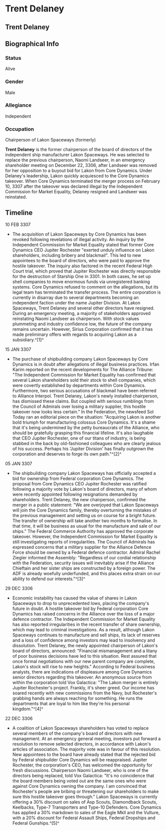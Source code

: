 # Trent Delaney
## Trent Delaney

		

## Biographical Info

### Status

Alive

### Gender

Male

### Allegiance

Independent

### Occupation

Chairperson of Lakon Spaceways (formerly)

**Trent Delaney** is the former chairperson of the board of directors of the independent ship manufacturer Lakon Spaceways. He was selected to replace the previous chairperson, Naomi Landseer, in an emergency shareholder meeting on December 22, 3306, after Landseer was removed for her opposition to a buyout bid for Lakon from Core Dynamics. Under Delaney's leadership, Lakon quickly acquiesced to the Core Dynamics takeover. When Core Dynamics terminated the merger process on February 10, 3307 after the takeover was declared illegal by the Independent Commission for Market Equality, Delaney resigned and Landseer was reinstated.

## Timeline

10 FEB 3307

- The acquisition of Lakon Spaceways by Core Dynamics has been revoked following revelations of illegal activity. An inquiry by the Independent Commission for Market Equality stated that former Core Dynamics CEO Jupiter Rochester "exerted unduly influence on Lakon shareholders, including bribery and blackmail". This led to new appointees to the board of directors, who were paid to approve the hostile takeover. The inquiry also factored in the recent Federal High Court trial, which proved that Jupiter Rochester was directly responsible for the destruction of Starship One in 3301. In both cases, he set up shell companies to move enormous funds via unregistered banking systems. Core Dynamics refused to comment on the allegations, but its legal team has terminated the transfer process. The entire corporation is currently in disarray due to several departments becoming an independent faction under the name Jupiter Division. At Lakon Spaceways, Trent Delaney and several other directors have resigned. During an emergency meeting, a majority of stakeholders approved reinstating Naomi Landseer as chairperson. With stock values plummeting and industry confidence low, the future of the company remains uncertain. However, Sirius Corporation confirmed that it has made preliminary offers with regards to acquiring Lakon as a subsidiary.^[1]^

15 JAN 3307

- The purchase of shipbuilding company Lakon Spaceways by Core Dynamics is in doubt after allegations of illegal business practices. Irfan Karim reported on the recent developments for The Alliance Tribune: "The Independent Commission for Market Equality has confirmed that several Lakon shareholders sold their stock to shell companies, which were covertly established by departments within Core Dynamics. Furthermore, two serious accusations of blackmail have been referred to Alliance Interpol. Trent Delaney, Lakon's newly installed chairperson, has dismissed these claims. But coupled with serious rumblings from the Council of Admirals over losing a military supplier, this hostile takeover now looks less certain." In the Federation, the newsfeed Sol Today ran an editorial piece on the situation: "Acquiring Lakon is another bold triumph for manufacturing colossus Core Dynamics. It's a shame that it's being undermined by the petty bureaucrats of the Alliance, who should be gratefully grasping this financial lifeline. It's also laughable that CEO Jupiter Rochester, one of our titans of industry, is being stabbed in the back by old-fashioned colleagues who are clearly jealous of his success. Perhaps his 'Jupiter Division' has finally outgrown the corporation and deserves to forge its own path."^[2]^

05 JAN 3307

- The shipbuilding company Lakon Spaceways has officially accepted a bid for ownership from Federal corporation Core Dynamics. The proposal from Core Dynamics CEO Jupiter Rochester was ratified following a majority vote by Lakon's board of directors, many of whom were recently appointed following resignations demanded by shareholders. Trent Delaney, the new chairperson, confirmed the merger in a public statement: "We are overjoyed that Lakon Spaceways will join the Core Dynamics family, thereby overturning the mistakes of the previous management and setting us on course for a bright future. The transfer of ownership will take another two months to formalise. In that time, it will be business as usual for the manufacture and sale of our ships." The Federal Commerce Authority has approved the corporate takeover. However, the Independent Commission for Market Equality is still investigating reports of irregularities. The Council of Admirals has expressed concerns that a military supplier for the Alliance Defence Force should be owned by a Federal defence contractor. Admiral Rachel Ziegler informed the Assembly: "Regardless of our cordial relationship with the Federation, security issues will inevitably arise if the Alliance Chieftain and her sister ships are constructed by a foreign power. The ADF is already woefully underfunded, and this places extra strain on our ability to defend our interests."^[3]^

29 DEC 3306

- Economic instability has caused the value of shares in Lakon Spaceways to drop to unprecedented lows, placing the company's future in doubt. A hostile takeover bid by Federal corporation Core Dynamics has raised concerns in the Alliance over the loss of a major defence contractor. The Independent Commission for Market Equality has also reported irregularities in the recent transfer of share ownership, which may lead to criminal investigations. As a result, although Lakon Spaceways continues to manufacture and sell ships, its lack of reserves and a loss of confidence among investors may lead to insolvency and dissolution. Trent Delaney, the newly appointed chairperson of Lakon's board of directors, announced: "Financial mismanagement and a litany of poor business decisions have led to this situation. Rest assured that once formal negotiations with our new parent company are complete, Lakon's stock will rise to new heights." According to Federal business analysts, there are indications of displeasure among Core Dynamics senior directors regarding this takeover. An anonymous source from within the corporation told Vox Galactica: "The Lakon merger is entirely Jupiter Rochester's project. Frankly, it's sheer greed. Our income has soared recently with new commissions from the Navy, but Rochester's grabbing hands are always reaching for something. He runs the departments that are loyal to him like they're his personal kingdom."^[4]^

22 DEC 3306

- A coalition of Lakon Spaceways shareholders has voted to replace several members of the company's board of directors with new management. At an emergency general meeting, investors put forward a resolution to remove selected directors, in accordance with Lakon's articles of association. The majority vote was in favour of this resolution. New appointees to the board have already stated that the rejected bid by Federal shipbuilder Core Dynamics will be reappraised. Jupiter Rochester, the corporation's CEO, has welcomed the opportunity for fresh discussions. Chairperson Naomi Landseer, who is one of the directors being replaced, told Vox Galactica: "It's no coincidence that the board members being voted out are the same ones who were against Core Dynamics owning the company. I am convinced that Rochester's people are bribing or threatening our shareholders to make sure this hostile takeover goes through." Lakon Spaceways is currently offering a 30% discount on sales of Asp Scouts, Diamondback Scouts, Keelbacks, Type-7 Transporters and Type-10 Defenders. Core Dynamics has applied a 30% markdown to sales of the Eagle MkII and the Vulture, with a 20% discount for Federal Assault Ships, Federal Dropships and Federal Gunships.^[5]^